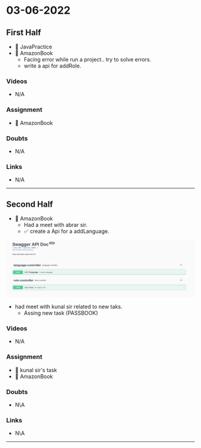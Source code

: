 # 03-06-2022


## First Half
- 🔄 JavaPractice
- 🔄 AmazonBook
	- Facing error while run a project.. try to solve errors.
	-  write a api for addRole.

### Videos

- N/A

### Assignment 

- 🔄 AmazonBook

### Doubts

- N/A

### Links

- N/A

***********************************************************************************************

## Second Half

- 🔄 AmazonBook
	- Had a meet with abrar sir. 
	-  ✅ create a Api for a addLanguage.


![API]( https://github.com/sp18-interns/bhavesh-intern/blob/main/6%20%20june%202022/Api.png "api")
 

- had meet with kunal sir related to new taks.
	- Assing new task (PASSBOOK) 


### Videos

- N/A

### Assignment 

- 🔄 kunal sir's task 
- 🔄 AmazonBook

### Doubts

- N\A

### Links

- N\A
*********************************************************************************************